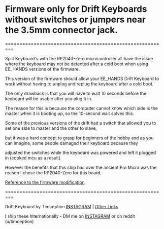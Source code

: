 # Firmware only for Drift Keyboards without switches or jumpers near the 3.5mm connector jack.

=========================================================

Split Keyboard's with the RP2040-Zero microcontroller all have the issue where the keyboard may not be detected after a cold boot when using EE_HANDS versions of the firmware.

This version of the firmware should allow your EE_HANDS Drift Keyboard to work without having to unplug and replug the keyboard after a cold boot.

The only drawback is that you will have to wait 10 seconds before the keyboard will be usable after you plug it in.

The reason for this is because the computer cannot know which side is the master when it is booting up, so the 10-second wait solves this.

Some of the previous versions of the drift had a switch that allowed you to set one side to master and the other to slave,

but it was a hard concept to grasp for beginners of the hobby and as you can imagine, some people damaged their keyboard because they

adjusted the switches while the keyboard was powered and left it plugged in (cooked mcu as a result).

However the benefits that this chip has over the ancient Pro Micro was the reason I chose the RP2040-Zero for this board.


[Reference to the firmware modification](https://www.reddit.com/r/ErgoMechKeyboards/comments/11qxmn2/comment/jc6up8w/)


=========================================================

Drift Keyboard by Timception [INSTAGRAM](https://www.instagram.com/majin_keyboards/) | [Other Links](https://solo.to/timception)

I ship these Internationally - DM me on [INSTAGRAM](https://www.instagram.com/majin_keyboards/) or on reddit (u/timception)
